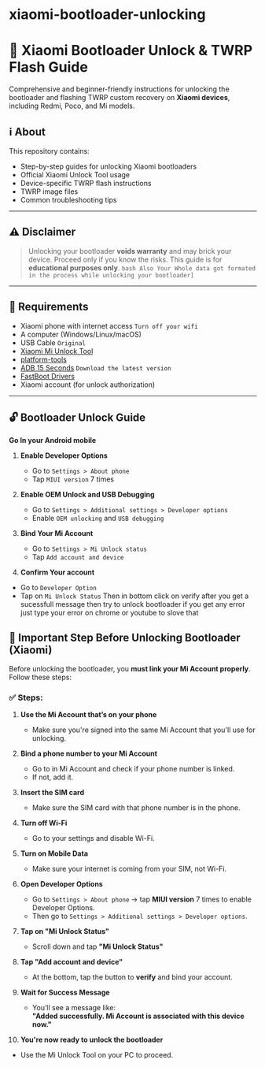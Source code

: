 # xiaomi-bootloader-unlocking

# 🚀 Xiaomi Bootloader Unlock & TWRP Flash Guide

Comprehensive and beginner-friendly instructions for unlocking the bootloader and flashing TWRP custom recovery on **Xiaomi devices**, including Redmi, Poco, and Mi models.

## ℹ️ About

This repository contains:
- Step-by-step guides for unlocking Xiaomi bootloaders
- Official Xiaomi Unlock Tool usage
- Device-specific TWRP flash instructions
- TWRP image files
- Common troubleshooting tips

---

## ⚠️ Disclaimer

> Unlocking your bootloader **voids warranty** and may brick your device. Proceed only if you know the risks. This guide is for **educational purposes only**.
```bash Also Your Whole data got formated in the process while unlocking your bootloader]```

---

## 🧰 Requirements 

- Xiaomi phone with internet access `Turn off your wifi`
- A computer (Windows/Linux/macOS)
- USB Cable `Original`
- [Xiaomi Mi Unlock Tool](https://xdaforums.com/attachments/miflash_unlock_en_7-6-727-43-zip.6097046/)
- [platform-tools](https://gofile.io/d/eGVJcQ)
- [ADB 15 Seconds](https://androidmtk.com/download-15-seconds-adb-installer) `Download the latest version`
- [FastBoot Drivers](https://gofile.io/d/55czhL) 
- Xiaomi account (for unlock authorization)

---

## 🔓 Bootloader Unlock Guide
**Go In your Android mobile**
1. **Enable Developer Options**
   - Go to `Settings > About phone`
   - Tap `MIUI version` 7 times

2. **Enable OEM Unlock and USB Debugging**
   - Go to `Settings > Additional settings > Developer options`
   - Enable `OEM unlocking` and `USB debugging`

3. **Bind Your Mi Account**
   - Go to `Settings > Mi Unlock status`
   - Tap `Add account and device`

4. **Confirm Your account**
- Go to `Developer Option`
- Tap on `Mi Unlock Status` Then in bottom click on verify after you get a sucessfull message then try to unlock bootloader if you get any error just type your error on chrome or youtube to slove that

## 🔐 Important Step Before Unlocking Bootloader (Xiaomi)

Before unlocking the bootloader, you **must link your Mi Account properly**. Follow these steps:

### ✅ Steps:

1. **Use the Mi Account that’s on your phone**  
   - Make sure you're signed into the same Mi Account that you'll use for unlocking.

2. **Bind a phone number to your Mi Account**  
   - Go to in Mi Account and check if your phone number is linked.
   - If not, add it.

3. **Insert the SIM card**  
   - Make sure the SIM card with that phone number is in the phone.

4. **Turn off Wi-Fi**  
   - Go to your settings and disable Wi-Fi.

5. **Turn on Mobile Data**  
   - Make sure your internet is coming from your SIM, not Wi-Fi.

6. **Open Developer Options**  
   - Go to `Settings > About phone` → tap **MIUI version** 7 times to enable Developer Options.
   - Then go to `Settings > Additional settings > Developer options`.

7. **Tap on "Mi Unlock Status"**  
   - Scroll down and tap **"Mi Unlock Status"**

8. **Tap "Add account and device"**  
   - At the bottom, tap the button to **verify** and bind your account.

9. **Wait for Success Message**  
   - You’ll see a message like:  
     **"Added successfully. Mi Account is associated with this device now."**

10. **You're now ready to unlock the bootloader**  
   - Use the Mi Unlock Tool on your PC to proceed.
